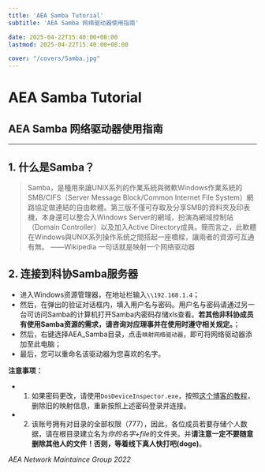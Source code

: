 ```yaml
---
title: 'AEA Samba Tutorial'
subtitle: 'AEA Samba 网络驱动器使用指南'

date: 2025-04-22T15:40:00+08:00
lastmod: 2025-04-22T15:40:00+08:00

cover: "/covers/Samba.jpg"
---
```


# AEA Samba Tutorial
## AEA Samba 网络驱动器使用指南
---

## 1. 什么是Samba？
> Samba，是種用來讓UNIX系列的作業系統與微軟Windows作業系統的SMB/CIFS（Server Message Block/Common Internet File System）網路協定做連結的自由軟體。第三版不僅可存取及分享SMB的資料夾及印表機，本身還可以整合入Windows Server的網域，扮演為網域控制站（Domain Controller）以及加入Active Directory成員。簡而言之，此軟體在Windows與UNIX系列操作系统之間搭起一座橋樑，讓兩者的資源可互通有無。 ——Wikipedia
> 一句话就是映射一个网络驱动器

## 2. 连接到科协Samba服务器
- 进入Windows资源管理器，在地址栏输入`\\192.168.1.4`；
- 然后，在弹出的验证对话框内，填入用户名与密码。用户名与密码请通过另一台可访问Samba的计算机打开Samba内密码存储xls查看。**若其他非科协成员有使用Samba资源的需求，请咨询对应理事并在使用时遵守相关规定。**；
- 然后，右键选择AEA_Samba目录，点击`映射网络驱动器`，即可将网络驱动器添加至此电脑；
- 最后，您可以重命名该驱动器为您喜欢的名字。

**注意事项：**
- 1. 如果密码更改，请使用`DosDeviceInspector.exe`，按照[这个博客的教程]("https://xiwaer.com/647.html")，删除旧的映射信息，重新按照上述密码登录并连接。
- 2. 该账号拥有对目录的全部权限（777），因此，各位成员若要存储个人数据，请在根目录建立名为*你的名字+file*的文件夹。并**请注意一定不要随意删除其他人的文件！否则，等着线下真人快打吧(doge)**。

*AEA Network Maintaince Group*
*2022*